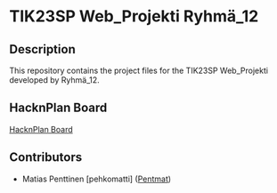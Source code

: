 # TIK23SP Web_Projekti Ryhmä_12

## Description
This repository contains the project files for the TIK23SP Web_Projekti developed by Ryhmä_12.























## HacknPlan Board
[HacknPlan Board](https://app.hacknplan.com/p/201787/kanban?categoryId=0&boardId=554280)

## Contributors
- Matias Penttinen [pehkomatti] ([Pentmat](https://github.com/Pentmat))
